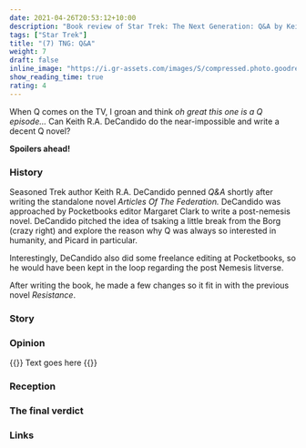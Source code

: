 ```yaml
---
date: 2021-04-26T20:53:12+10:00
description: "Book review of Star Trek: The Next Generation: Q&A by Keith R.A. DeCandido."
tags: ["Star Trek"]
title: "(7) TNG: Q&A"
weight: 7
draft: false
inline_image: "https://i.gr-assets.com/images/S/compressed.photo.goodreads.com/books/1388409762l/217901.jpg"
show_reading_time: true
rating: 4
---
```


When Q comes on the TV, I groan and think *oh great this one is a Q episode...* Can Keith R.A. DeCandido do the near-impossible and write a decent Q novel?

**Spoilers ahead!**

<!--more-->

### History

Seasoned Trek author Keith R.A. DeCandido penned *Q&A* shortly after writing the standalone novel *Articles Of The Federation.* DeCandido was approached by Pocketbooks editor Margaret Clark to write a post-nemesis novel. DeCandido pitched the idea of tsaking a little break from the Borg (crazy right) and explore the reason why Q was always so interested in humanity, and Picard in particular.

Interestingly, DeCandido also did some freelance editing at Pocketbooks, so he would have been kept in the loop regarding the post Nemesis litverse.

After writing the book, he made a few changes so it fit in with the previous novel *Resistance*.

### Story

### Opinion 

{{<pullout>}}
Text goes here
{{</pullout>}}

### Reception

### The final verdict

### Links